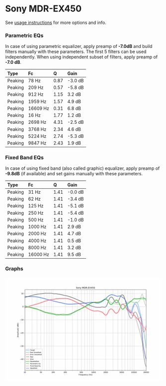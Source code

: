 # Sony MDR-EX450
See [usage instructions](https://github.com/jaakkopasanen/AutoEq#usage) for more options and info.

### Parametric EQs
In case of using parametric equalizer, apply preamp of **-7.0dB** and build filters manually
with these parameters. The first 5 filters can be used independently.
When using independent subset of filters, apply preamp of **-7.0 dB**.

| Type    | Fc       |    Q | Gain    |
|:--------|:---------|:-----|:--------|
| Peaking | 78 Hz    | 0.87 | -3.0 dB |
| Peaking | 209 Hz   | 0.57 | -5.8 dB |
| Peaking | 912 Hz   | 1.15 | 3.2 dB  |
| Peaking | 1959 Hz  | 1.57 | 4.9 dB  |
| Peaking | 16609 Hz | 0.31 | 6.8 dB  |
| Peaking | 16 Hz    | 1.77 | 1.2 dB  |
| Peaking | 2698 Hz  | 4.31 | -2.5 dB |
| Peaking | 3768 Hz  | 2.34 | 4.6 dB  |
| Peaking | 5224 Hz  | 2.74 | -5.3 dB |
| Peaking | 9847 Hz  | 2.43 | 1.9 dB  |

### Fixed Band EQs
In case of using fixed band (also called graphic) equalizer, apply preamp of **-9.8dB**
(if available) and set gains manually with these parameters.

| Type    | Fc       |    Q | Gain    |
|:--------|:---------|:-----|:--------|
| Peaking | 31 Hz    | 1.41 | -0.0 dB |
| Peaking | 62 Hz    | 1.41 | -3.4 dB |
| Peaking | 125 Hz   | 1.41 | -5.1 dB |
| Peaking | 250 Hz   | 1.41 | -5.4 dB |
| Peaking | 500 Hz   | 1.41 | -1.0 dB |
| Peaking | 1000 Hz  | 1.41 | 2.9 dB  |
| Peaking | 2000 Hz  | 1.41 | 4.7 dB  |
| Peaking | 4000 Hz  | 1.41 | 0.5 dB  |
| Peaking | 8000 Hz  | 1.41 | 3.2 dB  |
| Peaking | 16000 Hz | 1.41 | 9.5 dB  |

### Graphs
![](./Sony%20MDR-EX450.png)